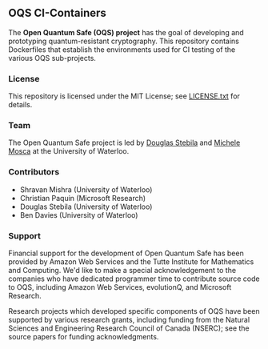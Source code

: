 ## OQS CI-Containers

The **Open Quantum Safe (OQS) project** has the goal of developing and prototyping quantum-resistant cryptography. This repository contains Dockerfiles that establish the environments used for CI testing of the various OQS sub-projects.

### License

This repository is licensed under the MIT License; see [LICENSE.txt](https://github.com/open-quantum-safe/testing/blob/master/LICENSE.txt) for details.

### Team

The Open Quantum Safe project is led by [Douglas Stebila](https://www.douglas.stebila.ca/research/) and [Michele Mosca](http://faculty.iqc.uwaterloo.ca/mmosca/) at the University of Waterloo.

### Contributors

- Shravan Mishra (University of Waterloo)
- Christian Paquin (Microsoft Research)
- Douglas Stebila (University of Waterloo)
- Ben Davies (University of Waterloo)

### Support

Financial support for the development of Open Quantum Safe has been provided by Amazon Web Services and the Tutte Institute for Mathematics and Computing.
We'd like to make a special acknowledgement to the companies who have dedicated programmer time to contribute source code to OQS, including Amazon Web Services, evolutionQ, and Microsoft Research.

Research projects which developed specific components of OQS have been supported by various research grants, including funding from the Natural Sciences and Engineering Research Council of Canada (NSERC); see the source papers for funding acknowledgments.
